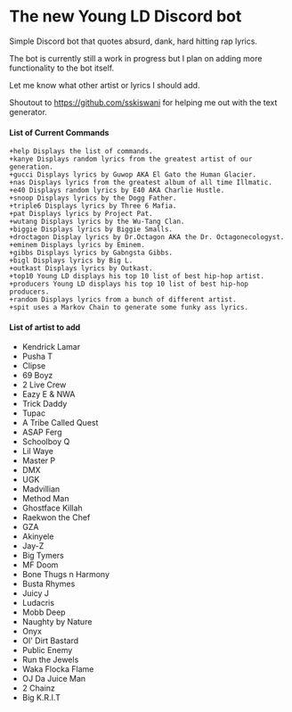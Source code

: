 # The new Young LD Discord bot

Simple Discord bot that quotes absurd, dank, hard hitting rap lyrics.

The bot is currently still a work in progress but I plan on adding more functionality to the bot itself.

Let me know what other artist or lyrics I should add.

Shoutout to https://github.com/sskiswani for helping me out with the text generator.

#### List of Current Commands
```
+help Displays the list of commands.
+kanye Displays random lyrics from the greatest artist of our generation.
+gucci Displays lyrics by Guwop AKA El Gato the Human Glacier.
+nas Displays lyrics from the greatest album of all time Illmatic.
+e40 Displays random lyrics by E40 AKA Charlie Hustle.
+snoop Displays lyrics by the Dogg Father.
+triple6 Displays lyrics by Three 6 Mafia.
+pat Displays lyrics by Project Pat.
+wutang Displays lyrics by the Wu-Tang Clan.
+biggie Displays lyrics by Biggie Smalls.
+droctagon Display lyrics by Dr.Octagon AKA the Dr. Octagonecologyst.
+eminem Displays lyrics by Eminem.
+gibbs Displays lyrics by Gabngsta Gibbs.
+bigl Displays lyrics by Big L.
+outkast Displays lyrics by Outkast.
+top10 Young LD displays his top 10 list of best hip-hop artist.
+producers Young LD displays his top 10 list of best hip-hop producers.
+random Displays lyrics from a bunch of different artist.
+spit uses a Markov Chain to generate some funky ass lyrics.
```

#### List of artist to add
* Kendrick Lamar
* Pusha T
* Clipse
* 69 Boyz
* 2 Live Crew
* Eazy E & NWA
* Trick Daddy
* Tupac
* A Tribe Called Quest
* ASAP Ferg
* Schoolboy Q
* Lil Waye
* Master P
* DMX
* UGK
* Madvillian
* Method Man
* Ghostface Killah
* Raekwon the Chef
* GZA
* Akinyele
* Jay-Z
* Big Tymers
* MF Doom
* Bone Thugs n Harmony
* Busta Rhymes
* Juicy J
* Ludacris
* Mobb Deep
* Naughty by Nature
* Onyx
* Ol' Dirt Bastard
* Public Enemy
* Run the Jewels
* Waka Flocka Flame
* OJ Da Juice Man
* 2 Chainz
* Big K.R.I.T
